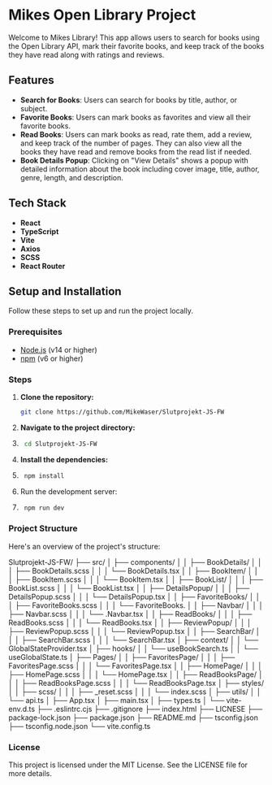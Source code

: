 # Mikes Open Library Project

Welcome to Mikes Library! This app allows users to search for books using the Open Library API, mark their favorite books, and keep track of the books they have read along with ratings and reviews.

## Features

- **Search for Books**: Users can search for books by title, author, or subject.
- **Favorite Books**: Users can mark books as favorites and view all their favorite books.
- **Read Books**: Users can mark books as read, rate them, add a review, and keep track of the number of pages. They can also view all the books they have read and remove books from the read list if needed.
- **Book Details Popup**: Clicking on "View Details" shows a popup with detailed information about the book including cover image, title, author, genre, length, and description.

## Tech Stack

- **React**
- **TypeScript**
- **Vite**
- **Axios**
- **SCSS**
- **React Router**

## Setup and Installation

Follow these steps to set up and run the project locally.

### Prerequisites

- [Node.js](https://nodejs.org/) (v14 or higher)
- [npm](https://www.npmjs.com/) (v6 or higher)

### Steps

1. **Clone the repository:**
   ```bash
   git clone https://github.com/MikeWaser/Slutprojekt-JS-FW
   
2. **Navigate to the project directory:**
3. ```bash
    cd Slutprojekt-JS-FW

4. **Install the dependencies:**
5. ```bash
    npm install

6. Run the development server:
7. ```bash
    npm run dev

### Project Structure
Here's an overview of the project's structure:

Slutprojekt-JS-FW/
├── src/
│   ├── components/
│   │   ├── BookDetails/
│   │   │   ├── BookDetails.scss
│   │   │   └── BookDetails.tsx
│   │   ├── BookItem/
│   │   │   ├── BookItem.scss
│   │   │   └── BookItem.tsx
│   │   ├── BookList/
│   │   │   ├── BookList.scss
│   │   │   └── BookList.tsx
│   │   ├── DetailsPopup/
│   │   │   ├── DetailsPopup.scss
│   │   │   └── DetailsPopup.tsx
│   │   ├── FavoriteBooks/
│   │   │   ├── FavoriteBooks.scss
│   │   │   └── FavoriteBooks.
│   │   ├── Navbar/
│   │   │   ├── Navbar.scss
│   │   │   └── .Navbar.tsx
│   │   ├── ReadBooks/
│   │   │   ├── ReadBooks.scss
│   │   │   └── ReadBooks.tsx
│   │   ├── ReviewPopup/
│   │   │   ├── ReviewPopup.scss
│   │   │   └── ReviewPopup.tsx
│   │   ├── SearchBar/
│   │   │   ├── SearchBar.scss
│   │   │   └── SearchBar.tsx
│   ├── context/
│   │   └── GlobalStateProvider.tsx
│   ├── hooks/
│   │   └── useBookSearch.ts
│   │   └── useGlobalState.ts
│   ├── Pages/
│   │   ├── FavoritesPage/
│   │   │   ├── FavoritesPage.scss
│   │   │   └── FavoritesPage.tsx
│   │   ├── HomePage/
│   │   │   ├── HomePage.scss
│   │   │   └── HomePage.tsx
│   │   ├── ReadBooksPage/
│   │   │   ├── ReadBooksPage.scss
│   │   │   └── ReadBooksPage.tsx
│   ├── styles/
│   │   ├── scss/
│   │   │   ├── _reset.scss
│   │   │   └── index.scss
│   ├── utils/
│   │   └── api.ts
│   ├── App.tsx
│   ├── main.tsx
│   ├── types.ts
│   └──  vite-env.d.ts
├── .eslintrc.cjs
├── .gitignore
├── index.html
├── LICNESE
├── package-lock.json
├── package.json
├── README.md
├── tsconfig.json
├── tsconfig.node.json
└── vite.config.ts

### License
This project is licensed under the MIT License. See the LICENSE file for more details.

